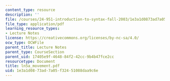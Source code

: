 ```yaml
---
content_type: resource
description: ''
file: /courses/24-951-introduction-to-syntax-fall-2003/1e3a1d0873ad7a05f32451088daa9c6e_ln5a_movement.pdf
file_type: application/pdf
learning_resource_types:
- Lecture Notes
license: https://creativecommons.org/licenses/by-nc-sa/4.0/
ocw_type: OCWFile
parent_title: Lecture Notes
parent_type: CourseSection
parent_uid: 17405e9f-4648-84f2-42cc-9b4b47fce2cc
resourcetype: Document
title: ln5a_movement.pdf
uid: 1e3a1d08-73ad-7a05-f324-51088daa9c6e
---
```


